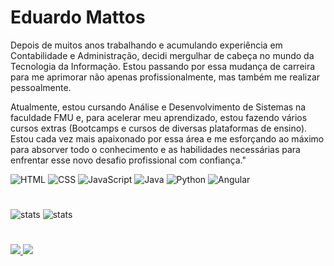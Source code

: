 # Eduardo Mattos
Depois de muitos anos trabalhando e acumulando experiência em Contabilidade e Administração, decidi mergulhar de cabeça no mundo da Tecnologia da Informação. Estou passando por essa mudança de carreira para me aprimorar não apenas profissionalmente, mas também me realizar pessoalmente.

Atualmente, estou cursando Análise e Desenvolvimento de Sistemas na faculdade FMU e, para acelerar meu aprendizado, estou fazendo vários cursos extras (Bootcamps e cursos de diversas plataformas de ensino). Estou cada vez mais apaixonado por essa área e me esforçando ao máximo para absorver todo o conhecimento e as habilidades necessárias para enfrentar esse novo desafio profissional com confiança."


![HTML](https://img.shields.io/badge/HTML-239120?style=for-the-badge&logo=html5&logoColor=white)
![CSS](https://img.shields.io/badge/CSS-239120?&style=for-the-badge&logo=css3&logoColor=white)
![JavaScript](https://img.shields.io/badge/JavaScript-F7DF1E?style=for-the-badge&logo=javascript&logoColor=black)
![Java](https://img.shields.io/badge/Java-000?style=for-the-badge&logo=java)
![Python](https://img.shields.io/badge/Python-000?style=for-the-badge&logo=python)
![Angular](https://img.shields.io/badge/Angular-DD0031?style=for-the-badge&logo=angular&logoColor=white)
#
![stats](https://github-readme-stats.vercel.app/api?username=Eduapmm&theme=blue-green)
![stats](https://github-readme-stats.vercel.app/api/top-langs/?username=Eduapmm&theme=blue-green)
#
  <div>
    <a href="https://www.linkedin.com/in/eduardoapmmattos">
    <img src="https://img.shields.io/badge/LinkedIn-0077B5?style=for-the-badge&logo=linkedin&logoColor=white"/>
    </a>
    <a href="mailto: edu.apmm@gmail.com">
    <img src="https://img.shields.io/badge/Gmail-D14836?style=for-the-badge&logo=gmail&logoColor=white"/>
    </a>
  </div>
</div>
